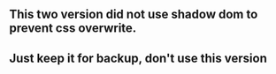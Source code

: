 ## This two version did not use shadow dom to prevent css overwrite.
## Just keep it for backup, don't use this version